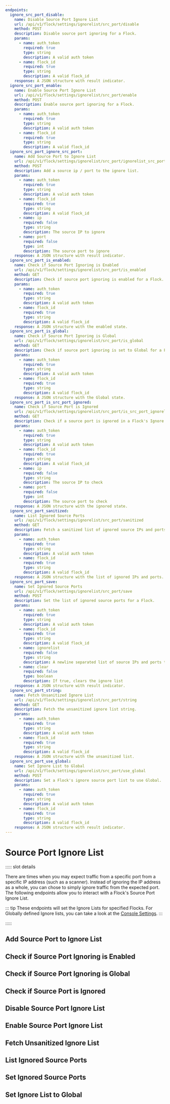 ```yaml
---
endpoints:
  ignore_src_port_disable:
    name: Disable Source Port Ignore List
    url: /api/v1/flock/settings/ignorelist/src_port/disable
    method: POST
    description: Disable source port ignoring for a Flock.
    params:
      - name: auth_token
        required: true
        type: string
        description: A valid auth token
      - name: flock_id
        required: true
        type: string
        description: A valid flock_id
    response: A JSON structure with result indicator.
  ignore_src_port_enable:
    name: Enable Source Port Ignore List
    url: /api/v1/flock/settings/ignorelist/src_port/enable
    method: POST
    description: Enable source port ignoring for a Flock.
    params:
      - name: auth_token
        required: true
        type: string
        description: A valid auth token
      - name: flock_id
        required: true
        type: string
        description: A valid flock_id
  ignore_src_port_ignore_src_port:
    name: Add Source Port to Ignore List
    url: /api/v1/flock/settings/ignorelist/src_port/ignorelist_src_port
    method: POST
    description: Add a source ip / port to the ignore list.
    params:
      - name: auth_token
        required: true
        type: string
        description: A valid auth token
      - name: flock_id
        required: true
        type: string
        description: A valid flock_id
      - name: ip
        required: false
        type: string
        description: The source IP to ignore
      - name: port
        required: false
        type: int
        description: The source port to ignore
    response: A JSON structure with result indicator.
  ignore_src_port_is_enabled:
    name: Check if Source Port Ignoring is Enabled
    url: /api/v1/flock/settings/ignorelist/src_port/is_enabled
    method: GET
    description: Check if source port ignoring is enabled for a Flock.
    params:
      - name: auth_token
        required: true
        type: string
        description: A valid auth token
      - name: flock_id
        required: true
        type: string
        description: A valid flock_id
    response: A JSON structure with the enabled state.
  ignore_src_port_is_global:
    name: Check if Source Port Ignoring is Global
    url: /api/v1/flock/settings/ignorelist/src_port/is_global
    method: GET
    description: Check if source port ignoring is set to Global for a Flock.
    params:
      - name: auth_token
        required: true
        type: string
        description: A valid auth token
      - name: flock_id
        required: true
        type: string
        description: A valid flock_id
    response: A JSON structure with the Global state.
  ignore_src_port_is_src_port_ignored:
    name: Check if Source Port is Ignored
    url: /api/v1/flock/settings/ignorelist/src_port/is_src_port_ignorelisted
    method: GET
    description: Check if a source port is ignored in a Flock's Ignore List.
    params:
      - name: auth_token
        required: true
        type: string
        description: A valid auth token
      - name: flock_id
        required: true
        type: string
        description: A valid flock_id
      - name: ip
        required: false
        type: string
        description: The source IP to check
      - name: port
        required: false
        type: int
        description: The source port to check
    response: A JSON structure with the ignored state.
  ignore_src_port_sanitized:
    name: List Ignored Source Ports
    url: /api/v1/flock/settings/ignorelist/src_port/sanitized
    method: GET
    description: Fetch a sanitized list of ignored source IPs and ports for a Flock.
    params:
      - name: auth_token
        required: true
        type: string
        description: A valid auth token
      - name: flock_id
        required: true
        type: string
        description: A valid flock_id
    response: A JSON structure with the list of ignored IPs and ports.
  ignore_src_port_save:
    name: Set Ignored Source Ports
    url: /api/v1/flock/settings/ignorelist/src_port/save
    method: POST
    description: Set the list of ignored source ports for a Flock.
    params:
      - name: auth_token
        required: true
        type: string
        description: A valid auth token
      - name: flock_id
        required: true
        type: string
        description: A valid flock_id
      - name: ignorelist
        required: false
        type: string
        description: A newline separated list of source IPs and ports to ignore
      - name: clear
        required: false
        type: boolean
        description: If true, clears the ignore list
    response: A JSON structure with result indicator.
  ignore_src_port_string:
    name: Fetch Unsanitized Ignore List
    url: /api/v1/flock/settings/ignorelist/src_port/string
    method: GET
    description: Fetch the unsanitized ignore list string. 
    params:
      - name: auth_token
        required: true
        type: string
        description: A valid auth token
      - name: flock_id
        required: true
        type: string
        description: A valid flock_id
    response: A JSON structure with the unsanitized list.
  ignore_src_port_use_global:
    name: Set Ignore List to Global
    url: /api/v1/flock/settings/ignorelist/src_port/use_global
    method: POST
    description: Set a Flock's ignore source port list to use Global.
    params:
      - name: auth_token
        required: true
        type: string
        description: A valid auth token
      - name: flock_id
        required: true
        type: string
        description: A valid flock_id
    response: A JSON structure with result indicator.
---
```


# Source Port Ignore List

<APIEndpoints :endpoints="$page.frontmatter.endpoints" :path="$page.regularPath">

::::: slot details

There are times when you may expect traffic from a specific port from a specific IP address (such as a scanner). Instead of ignoring the IP address as a whole, you can chose to simply ignore traffic from the expected port. The following endpoints allow you to interact with a Flock's Source Port Ignore List.

::: tip
These endpoints will set the Ignore Lists for specified Flocks. For Globally defined Ignore lists, you can take a look at the [Console Settings](/console-settings/ignore-lists.html#source-port-ignore-lists).
:::

:::::

</APIEndpoints>


## Add Source Port to Ignore List

<APIDetails :endpoint="$page.frontmatter.endpoints.ignore_src_port_ignore_src_port"/>

## Check if Source Port Ignoring is Enabled

<APIDetails :endpoint="$page.frontmatter.endpoints.ignore_src_port_is_enabled"/>

## Check if Source Port Ignoring is Global

<APIDetails :endpoint="$page.frontmatter.endpoints.ignore_src_port_is_global"/>

## Check if Source Port is Ignored

<APIDetails :endpoint="$page.frontmatter.endpoints.ignore_src_port_ignore_src_port"/>

## Disable Source Port Ignore List

<APIDetails :endpoint="$page.frontmatter.endpoints.ignore_src_port_disable"/>

## Enable Source Port Ignore List

<APIDetails :endpoint="$page.frontmatter.endpoints.ignore_src_port_enable"/>

## Fetch Unsanitized Ignore List

<APIDetails :endpoint="$page.frontmatter.endpoints.ignore_src_port_string"/>

## List Ignored Source Ports

<APIDetails :endpoint="$page.frontmatter.endpoints.ignore_src_port_sanitized"/>

## Set Ignored Source Ports

<APIDetails :endpoint="$page.frontmatter.endpoints.ignore_src_port_save"/>

## Set Ignore List to Global

<APIDetails :endpoint="$page.frontmatter.endpoints.ignore_src_port_use_global"/>
